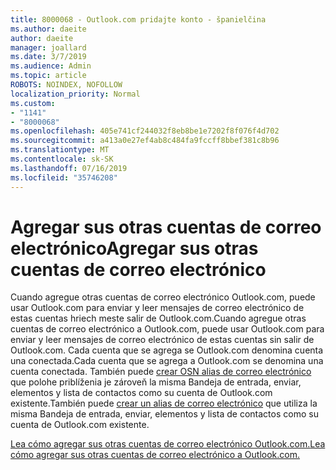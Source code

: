 ```yaml
---
title: 8000068 - Outlook.com pridajte konto - španielčina
ms.author: daeite
author: daeite
manager: joallard
ms.date: 3/7/2019
ms.audience: Admin
ms.topic: article
ROBOTS: NOINDEX, NOFOLLOW
localization_priority: Normal
ms.custom:
- "1141"
- "8000068"
ms.openlocfilehash: 405e741cf244032f8eb8be1e7202f8f076f4d702
ms.sourcegitcommit: a413a0e27ef4ab8c484fa9fccff8bbef381c8b96
ms.translationtype: MT
ms.contentlocale: sk-SK
ms.lasthandoff: 07/16/2019
ms.locfileid: "35746208"
---
```

# <a name="agregar-sus-otras-cuentas-de-correo-electrnico"></a><span data-ttu-id="08ded-102">Agregar sus otras cuentas de correo electrónico</span><span class="sxs-lookup"><span data-stu-id="08ded-102">Agregar sus otras cuentas de correo electrónico</span></span>

<span data-ttu-id="08ded-103">Cuando agregue otras cuentas de correo electrónico Outlook.com, puede usar Outlook.com para enviar y leer mensajes de correo electrónico de estas cuentas hriech meste salir de Outlook.com.</span><span class="sxs-lookup"><span data-stu-id="08ded-103">Cuando agregue otras cuentas de correo electrónico a Outlook.com, puede usar Outlook.com para enviar y leer mensajes de correo electrónico de estas cuentas sin salir de Outlook.com.</span></span> <span data-ttu-id="08ded-104">Cada cuenta que se agrega se Outlook.com denomina cuenta una conectada.</span><span class="sxs-lookup"><span data-stu-id="08ded-104">Cada cuenta que se agrega a Outlook.com se denomina una cuenta conectada.</span></span> <span data-ttu-id="08ded-105">También puede [crear OSN alias de correo electrónico](https://support.office.com/es-es/article/agregar-o-quitar-un-alias-de-correo-electrónico-en-outlook-com-459b1989-356d-40fa-a689-8f285b13f1f2?wt.mc_id=Office_Outlook_com_Alchemy) que polohe priblíženia je zároveň la misma Bandeja de entrada, enviar, elementos y lista de contactos como su cuenta de Outlook.com existente.</span><span class="sxs-lookup"><span data-stu-id="08ded-105">También puede [crear un alias de correo electrónico](https://support.office.com/es-es/article/agregar-o-quitar-un-alias-de-correo-electrónico-en-outlook-com-459b1989-356d-40fa-a689-8f285b13f1f2?wt.mc_id=Office_Outlook_com_Alchemy) que utiliza la misma Bandeja de entrada, enviar, elementos y lista de contactos como su cuenta de Outlook.com existente.</span></span>

[<span data-ttu-id="08ded-106">Lea cómo agregar sus otras cuentas de correo electrónico Outlook.com.</span><span class="sxs-lookup"><span data-stu-id="08ded-106">Lea cómo agregar sus otras cuentas de correo electrónico a Outlook.com.</span></span>](https://support.office.com/es-es/article/agregar-sus-otras-cuentas-de-correo-electrónico-a-outlook-com-c5224df4-5885-4e79-91ba-523aa743f0ba?ui=es-ES&rs=es-ES&ad=ES?wt.mc_id=Office_Outlook_com_Alchemy)